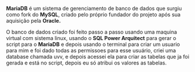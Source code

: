 **MariaDB** é um sistema de gerenciamento de banco de dados que surgiu como fork do **MySQL**, 
criado pelo próprio fundador do projeto após sua aquisição pela **Oracle.**

O banco de dados criado foi feito passo a passo  usando uma maquina virtual com sistema linux, 
usando o **SQL Power Arquitect** para gerar o script para o **MariaDB** e depois usando o terminal para criar um usuario para mim e foi dado todas as permissoes para esse usuário, 
criei uma database chamada uvv, e depois acessei ela para criar as tabelas que ja foi gerada e está no script, depois eu só atribui os valores as tabelas.
